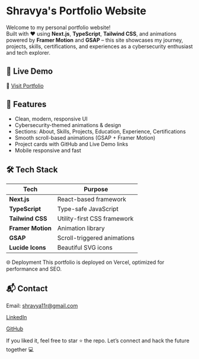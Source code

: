 #  Shravya's Portfolio Website

Welcome to my personal portfolio website!  
Built with ❤️ using **Next.js**, **TypeScript**, **Tailwind CSS**, and animations powered by **Framer Motion** and **GSAP** – this site showcases my journey, projects, skills, certifications, and experiences as a cybersecurity enthusiast and tech explorer.

## 🚀 Live Demo

🔗 [Visit Portfolio](https://shravyar.vercel.app/)

## 📌 Features

-  Clean, modern, responsive UI
-  Cybersecurity-themed animations & design
-  Sections: About, Skills, Projects, Education, Experience, Certifications
-  Smooth scroll-based animations (GSAP + Framer Motion)
-  Project cards with GitHub and Live Demo links
-  Mobile responsive and fast

## 🛠️ Tech Stack

| Tech             | Purpose                       |
|------------------|-------------------------------|
| **Next.js**      | React-based framework         |
| **TypeScript**   | Type-safe JavaScript          |
| **Tailwind CSS** | Utility-first CSS framework   |
| **Framer Motion**| Animation library             |
| **GSAP**         | Scroll-triggered animations   |
| **Lucide Icons** | Beautiful SVG icons           |

🌐 Deployment
This portfolio is deployed on Vercel, optimized for performance and SEO.

## 📬 Contact

Email: shravya11r@gmail.com

[LinkedIn](https://www.linkedin.com/in/shravya-r-32913028b)

[GitHub](https://github.com/shravya235)

If you liked it, feel free to star ⭐ the repo.
Let’s connect and hack the future together 💻
